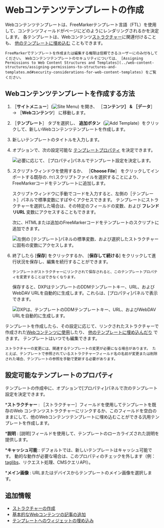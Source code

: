 # Webコンテンツテンプレートの作成

Webコンテンツテンプレートは、FreeMarkerテンプレート言語（FTL）を使用して、コンテンツフィールドがページにどのようにレンダリングされるかを決定します。 各テンプレートは、Webコンテンツ[ストラクチャー](../web-content-structures/creating-structures.md)に関連付けることも、 [他のテンプレートに埋め込む](./embedding-widgets-in-templates.md#embedding-other-templates) こともできます。

```{important}
FreeMarkerでテンプレートを作成または編集する権限は信頼できるユーザーにのみ付与してください。 Webコンテンツテンプレートのセキュリティについては、 [Assigning Permissions to Web Content Structures and Templates](../web-content-structures/assigning-permissions-to-structures-and-templates.md#security-considerations-for-web-content-templates) をご覧ください。
```

## Webコンテンツテンプレートを作成する方法

1. ［**サイトメニュー**］(![Site Menu](./../../../images/icon-menu.png)) を開き、 ［**コンテンツ］ & ［データ**］ &rarr; ［**Webコンテンツ**］ に移動します。

1. ［**テンプレート**］ タブを選択し、 **追加ボタン**（![Add Template](../../../images/icon-add.png)）をクリックして、新しいWebコンテンツテンプレートを作成します。

1. 新しいテンプレートのタイトルを入力します。

1. オプションで、次の設定可能な [テンプレートプロパティ](#configurable-template-properties) を決定できます。

   ![必要に応じて、 [プロパティ]パネルでテンプレート設定を決定します。](./creating-web-content-templates/images/01.png)

1. スクリプトウィンドウを使用するか、 ［**Choose File**］ をクリックしてインポートする既存の`.ftl`スクリプトファイルを選択することにより、FreeMarkerコードをテンプレートに追加します。

   スクリプトウィンドウに手動でコードを入力すると、左側の［テンプレート］パネルで標準変数にすばやくアクセスできます。 テンプレートにストラクチャーを選択した場合は、その特定のフィールドの変数、および **フレンドリURL** 変数にアクセスすることもできます。

   次に、HTMLまたは追加のFreeMarkerコードをテンプレートのスクリプトに追加できます。

   ![左側の [テンプレート]パネルの標準変数、および選択したストラクチャーに固有の変数にアクセスします。](./creating-web-content-templates/images/02.png)

1. 終了したら [**保存**] をクリックするか、 [**保存して続ける**] をクリックして進行状況を保存し、編集を続行することができます。

   ```{important}
   テンプレートがストラクチャーにリンクされて保存されると、このテンプレートプロパティを変更することはできなくなります。
   ```

   保存すると、DXPはテンプレートのDDMテンプレートキー、URL、およびWebDAV URLを自動的に生成します。これらは、[プロパティ]パネルで表示できます。

   ![DXPは、テンプレートのDDMテンプレートキー、URL、およびWebDAV URLを自動的に生成します。](./creating-web-content-templates/images/03.png)

テンプレートを作成したら、その設定に応じて、リンクされたストラクチャーで作成された[Webコンテンツに使用](../web-content-articles/adding-a-basic-web-content-article.md)したり、 [他のテンプレートに埋め込んだり](./embedding-widgets-in-templates.md#embedding-other-templates) できます。 テンプレートはいつでも編集できます。

```{note}
ストラクチャーの変更には、関連するテンプレートの変更が必要になる場合があります。 たとえば、テンプレートで参照されているストラクチャーフィールド名の名前が変更または削除された場合、テンプレートの参照を手動で更新する必要があります。
```

## 設定可能なテンプレートのプロパティ

テンプレートの作成中に、オプションで[プロパティ]パネルで次のテンプレート設定を決定できます。

***ストラクチャー** : ［ストラクチャー］フィールドを使用してテンプレートを既存のWeb コンテンツストラクチャーにリンクするか、このフィールドを空白のままにして、他のWebコンテンツテンプレートに埋め込むことができる汎用テンプレートを作成します。

***説明** : [説明]フィールドを使用して、テンプレートのローカライズされた説明を提供します。

***キャッシュ可能** : デフォルトでは、新しいテンプレートはキャッシュ可能です。 動的な動作が必要な場合は、このプロパティのチェックを外します（例：[taglibs](./using-taglibs-in-templates.md)、リクエスト処理、CMSクエリAPI）。

***メイン画像** : URLまたはデバイスからテンプレートのメイン画像を選択します。

## 追加情報

* [ストラクチャーの作成](../web-content-structures/creating-structures.md)
* [基本的なWebコンテンツの記事の追加](../web-content-articles/adding-a-basic-web-content-article.md)
* [テンプレートへのウィジェットの埋め込み](./embedding-widgets-in-templates.md)
